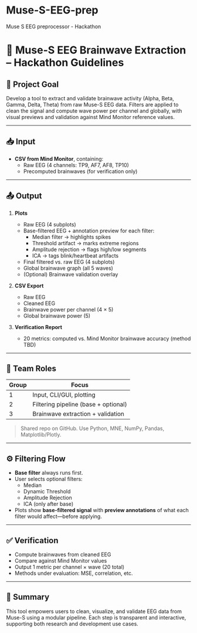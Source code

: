 # Muse-S-EEG-prep
Muse S EEG preprocessor  - Hackathon 
# 🧠 Muse-S EEG Brainwave Extraction – Hackathon Guidelines

## 🎯 Project Goal
Develop a tool to extract and validate brainwave activity (Alpha, Beta, Gamma, Delta, Theta) from raw Muse-S EEG data. Filters are applied to clean the signal and compute wave power per channel and globally, with visual previews and validation against Mind Monitor reference values.

---

## 📥 Input
- **CSV from Mind Monitor**, containing:
  - Raw EEG (4 channels: TP9, AF7, AF8, TP10)
  - Precomputed brainwaves (for verification only)

---

## 📤 Output
1. **Plots**
   - Raw EEG (4 subplots)
   - Base-filtered EEG + annotation preview for each filter:
     - Median filter → highlights spikes
     - Threshold artifact → marks extreme regions
     - Amplitude rejection → flags high/low segments
     - ICA → tags blink/heartbeat artifacts
   - Final filtered vs. raw EEG (4 subplots)
   - Global brainwave graph (all 5 waves)
   - (Optional) Brainwave validation overlay

2. **CSV Export**
   - Raw EEG
   - Cleaned EEG
   - Brainwave power per channel (4 × 5)
   - Global brainwave power (5)

3. **Verification Report**
   - 20 metrics: computed vs. Mind Monitor brainwave accuracy (method TBD)

---

## 👥 Team Roles

| Group | Focus                            |
|-------|----------------------------------|
| 1     | Input, CLI/GUI, plotting         |
| 2     | Filtering pipeline (base + optional) |
| 3     | Brainwave extraction + validation |

> Shared repo on GitHub. Use Python, MNE, NumPy, Pandas, Matplotlib/Plotly.

---

## ⚙️ Filtering Flow
- **Base filter** always runs first.
- User selects optional filters:
  - Median
  - Dynamic Threshold
  - Amplitude Rejection
  - ICA (only after base)
- Plots show **base-filtered signal** with **preview annotations** of what each filter would affect—before applying.

---

## ✅ Verification
- Compute brainwaves from cleaned EEG
- Compare against Mind Monitor values
- Output 1 metric per channel × wave (20 total)
- Methods under evaluation: MSE, correlation, etc.

---

## 📌 Summary
This tool empowers users to clean, visualize, and validate EEG data from Muse-S using a modular pipeline. Each step is transparent and interactive, supporting both research and development use cases.

